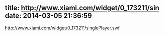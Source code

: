 title: http://www.xiami.com/widget/0_173211/sin
date: 2014-03-05 21:36:59
---

http://www.xiami.com/widget/0_173211/singlePlayer.swf